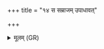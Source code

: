 +++
title = "१४ स सम्राजम् उपाधावत्"

+++
<details><summary>मूलम् (GR)</summary>

स सम्राजम् उपाधावत् ॥
</details>